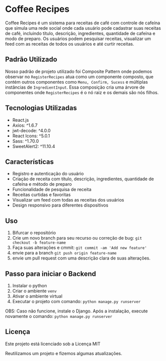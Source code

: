 # Coffee Recipes

Coffee Recipes é um sistema para receitas de café com controle de cafeína que simula uma rede social onde cada usuário pode cadastrar suas receitas de café, incluindo título, descrição, ingredientes, quantidade de cafeína e modo de preparo. Os usuários podem pesquisar receitas, visualizar um feed com as receitas de todos os usuários e até curtir receitas.

## Padrão Utilizado
Nosso padrão de projeto utilizado foi Composite Pattern onde podemos observar no `RegisterRecipes` atua como um componente composto, 
que contém outros componentes como `Menu, Confirm, Sucess` e múltiplas instâncias de `IngredientInput`. Essa composição cria uma árvore 
de componentes onde `RegisterRecipes` é o nó raiz e os demais são nós filhos.

## Tecnologias Utilizadas

- React.js
- Axios: ^1.6.7
- jwt-decode: ^4.0.0
- React Icons: ^5.0.1
- Sass: ^1.70.0
- SweetAlert2: ^11.10.4

## Características

- Registro e autenticação do usuário
- Criação de receita com título, descrição, ingredientes, quantidade de cafeína e método de preparo
- Funcionalidade de pesquisa de receita
- Receitas curtidas e favoritas
- Visualizar um feed com todas as receitas dos usuários
- Design responsivo para diferentes dispositivos

## Uso

1. Bifurcar o repositório
2. Crie um novo branch para seu recurso ou correção de bug: `git checkout -b feature-name`
3. Faça suas alterações e cmmit: `git commit -am 'Add new feature'`
4. envie para a branch `git push origin feature-name`
5. envie um pull request com uma descrição clara de suas alterações.

## Passo para iniciar o Backend 
1. Instalar o python
2. Criar o ambiente `venv`
3. Ativar o ambiente virtual
4. Executar o projeto com comando: `python manage.py runserver`

OBS: Caso não funcione, instale o Django. Após a instalação, execute novamente o comando: `python manage.py runserver`

## Licença
Este projeto está licenciado sob a Licença MIT

Reutilizamos um projeto e fizemos algumas atualizações.
